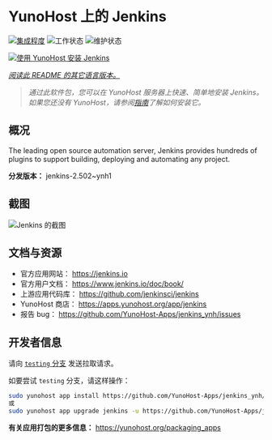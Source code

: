 <!--
注意：此 README 由 <https://github.com/YunoHost/apps/tree/master/tools/readme_generator> 自动生成
请勿手动编辑。
-->

# YunoHost 上的 Jenkins

[![集成程度](https://apps.yunohost.org/badge/integration/jenkins)](https://ci-apps.yunohost.org/ci/apps/jenkins/)
![工作状态](https://apps.yunohost.org/badge/state/jenkins)
![维护状态](https://apps.yunohost.org/badge/maintained/jenkins)

[![使用 YunoHost 安装 Jenkins](https://install-app.yunohost.org/install-with-yunohost.svg)](https://install-app.yunohost.org/?app=jenkins)

*[阅读此 README 的其它语言版本。](./ALL_README.md)*

> *通过此软件包，您可以在 YunoHost 服务器上快速、简单地安装 Jenkins。*  
> *如果您还没有 YunoHost，请参阅[指南](https://yunohost.org/install)了解如何安装它。*

## 概况

The leading open source automation server, Jenkins provides hundreds of plugins to support building, deploying and automating any project. 


**分发版本：** jenkins-2.502~ynh1

## 截图

![Jenkins 的截图](./doc/screenshots/screenshot1.png)

## 文档与资源

- 官方应用网站： <https://jenkins.io>
- 官方用户文档： <https://www.jenkins.io/doc/book/>
- 上游应用代码库： <https://github.com/jenkinsci/jenkins>
- YunoHost 商店： <https://apps.yunohost.org/app/jenkins>
- 报告 bug： <https://github.com/YunoHost-Apps/jenkins_ynh/issues>

## 开发者信息

请向 [`testing` 分支](https://github.com/YunoHost-Apps/jenkins_ynh/tree/testing) 发送拉取请求。

如要尝试 `testing` 分支，请这样操作：

```bash
sudo yunohost app install https://github.com/YunoHost-Apps/jenkins_ynh/tree/testing --debug
或
sudo yunohost app upgrade jenkins -u https://github.com/YunoHost-Apps/jenkins_ynh/tree/testing --debug
```

**有关应用打包的更多信息：** <https://yunohost.org/packaging_apps>
